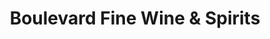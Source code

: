 ---
title: "Boulevard Fine Wine & Spirits"
url: /owings-mills/boulevard-fine-wine-and-spirits/
shop: alcohol
---